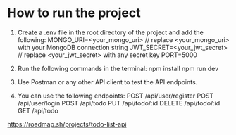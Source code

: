 # How to run the project

1. Create a .env file in the root directory of the project and add the following:
    MONGO_URI=<your_mongo_uri>  // replace <your_mongo_uri> with your MongoDB connection string
    JWT_SECRET=<your_jwt_secret> // replace <your_jwt_secret> with any secret key
    PORT=5000
 
 2. Run the following commands in the terminal:
    npm install
    npm run dev
 
 3. Use Postman or any other API client to test the API endpoints.
 
 4. You can use the following endpoints:
    POST /api/user/register
    POST /api/user/login
    POST /api/todo
    PUT /api/todo/:id
    DELETE /api/todo/:id
    GET /api/todo

https://roadmap.sh/projects/todo-list-api